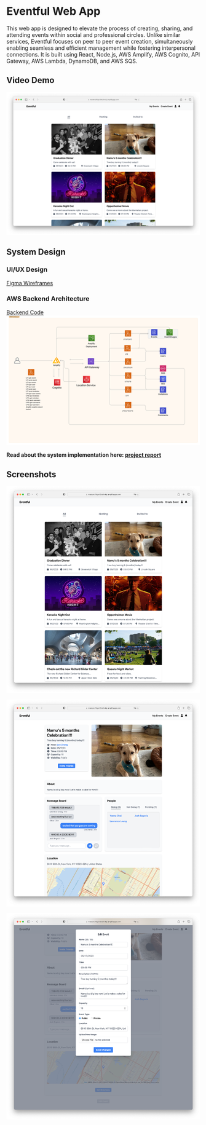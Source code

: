 <div>
  <h1>Eventful Web App</h1>

  <p>
    This web app is designed to elevate the process of creating, sharing, and attending events within social and professional circles. Unlike similar services, Eventful focuses on peer to peer event creation, simultaneously enabling seamless and efficient management while fostering interpersonal connections. It is built using React, Node.js, AWS Amplify,
    AWS Cognito, API Gateway, AWS Lambda, DynamoDB, and AWS SQS.
  </p>

<h2>Video Demo</h2>
<div>
    <a href="https://youtu.be/StD3z8oNzck" target="_blank">
 <img src="./screenshots/thumbnail.png" alt="Watch the demo"/>
</a>
</div>

  <h2>System Design</h2>
  <h3>UI/UX Design</h3>
  <a
    href="https://www.figma.com/file/COJJUTUi74Wd3509OpcE3A/Low-fi-Prototype-V2?type=design&node-id=0%3A1&mode=design&t=LBJ793MfpAApPnes-1"
    target="_blank">Figma Wireframes</a>
  <h3>AWS Backend Architecture</h3>
    <a href="https://github.com/leozhvng23/event-webapp-backend" target="_blank">Backend Code</a>
    <img src="./screenshots/Architecture.png" alt="AWS Architecture Diagram" />

<p>
<strong>Read about the system implementation here: </strong>
    <a
      href="./screenshots/system_paper.pdf"
      target="_new"
      ><strong>project report</strong></a
    >
    </p>
  <h2>Screenshots</h2>
  <p>
    <img src="./screenshots/home.png" alt="Home Page" />
  </p>
  <p>
    <img src="./screenshots/event.png" alt="Event Page" />
  </p>
  <p>
    <img src="./screenshots/edit.png" alt="Edit Event Modal" />
  </p>
</div>

